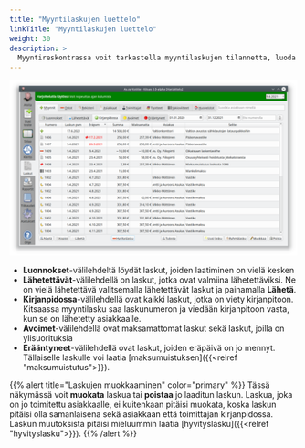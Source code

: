 ```yaml
---
title: "Myyntilaskujen luettelo"
linkTitle: "Myyntilaskujen luettelo"
weight: 30
description: >
  Myyntireskontrassa voit tarkastella myyntilaskujen tilannetta, luoda uusia laskuja sekä hyvityslaskuja ja maksumuistutuksia
---
```


![Myyntilaskujen näkymä](myynti.png)

- **Luonnokset**-välilehdeltä löydät laskut, joiden laatiminen on vielä kesken
- **Lähetettävät**-välilehdellä on laskut, jotka ovat valmiina lähetettäviksi. Ne on vielä lähetettävä valitsemalla lähetettävät laskut ja painamalla **Lähetä**.
- **Kirjanpidossa**-välilehdellä ovat kaikki laskut, jotka on viety kirjanpitoon. Kitsaassa myyntilasku saa laskunumeron ja viedään kirjanpitoon vasta, kun se on lähetetty asiakkaalle.
- **Avoimet**-välilehdellä ovat maksamattomat laskut sekä laskut, joilla on ylisuorituksia
- **Erääntyneet**-välilehdellä ovat laskut, joiden eräpäivä on jo mennyt. Tällaiselle laskulle voi laatia [maksumuistuksen]({{<relref "maksumuistutus">}}).

{{% alert title="Laskujen muokkaaminen" color="primary" %}}
Tässä näkymässä voit **muokata** laskua tai **poistaa** jo laaditun laskun. Laskua, joka on jo toimitettu asiakkaalle, ei kuitenkaan pitäisi muokata, koska laskun pitäisi olla samanlaisena sekä asiakkaan että toimittajan kirjanpidossa. Laskun muutoksista pitäisi mieluummin laatia [hyvityslasku]({{<relref "hyvityslasku">}}).
{{% /alert %}}
